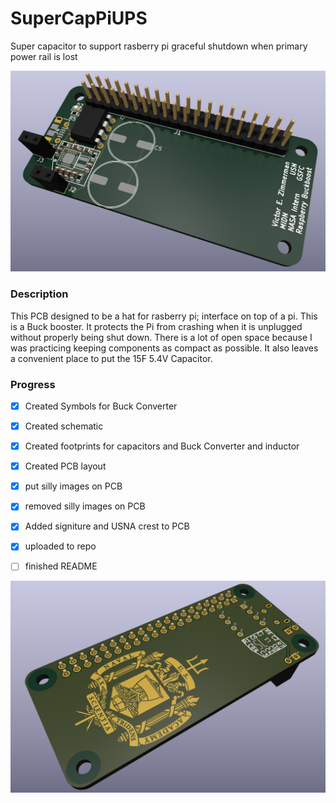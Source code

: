 # SuperCapPiUPS
 Super capacitor to support rasberry pi graceful shutdown when primary power rail is lost
 
 
 ![Ray tracing render](/README_IMG/FrontViewRBBB.PNG)
 

### Description

This PCB designed to be a hat for rasberry pi; interface on top of a pi. This is a Buck booster. It protects the Pi from crashing when it is unplugged without properly being shut down. There is a lot of open space because I was practicing keeping components as compact as possible. It also leaves a convenient place to put the 15F 5.4V Capacitor. 


### Progress

- [x] Created Symbols for Buck Converter
- [x] Created schematic
- [x] Created footprints for capacitors and Buck Converter and inductor
- [x] Created PCB layout
- [x] put silly images on PCB
- [x] removed silly images on PCB
- [x] Added signiture and USNA crest to PCB
- [x] uploaded to repo
- [ ] finished README
 
 
 ![Ray tracing render](/README_IMG/BackViewRBBB.PNG)

